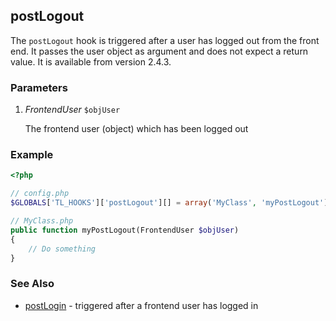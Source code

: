 postLogout
----------

The `postLogout` hook is triggered after a user has logged out from the front end. It passes the user object as argument and does not expect a return value. It is available from version 2.4.3.


### Parameters ###

1. *FrontendUser* `$objUser`

	The frontend user (object) which has been logged out


### Example ###

```php
<?php

// config.php
$GLOBALS['TL_HOOKS']['postLogout'][] = array('MyClass', 'myPostLogout');

// MyClass.php
public function myPostLogout(FrontendUser $objUser)
{
    // Do something
}
```

### See Also ###

- [postLogin](postLogin.md) - triggered after a frontend user has logged in
